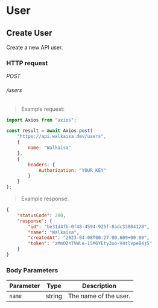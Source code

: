 # User

## Create User

Create a new API user.

### HTTP request

<div class="api-endpoint">
	<div class="endpoint-data">
		<i class="label label-post">POST</i>
		<h6>/users</h6>
	</div>
</div>

> Example request:

```javascript
import Axios from "axios";

const result = await Axios.post(
    "https://api.walkaisa.dev/users",
    {
        name: "Walkaisa"
    },
    {
        headers: {
            Authorization: "YOUR_KEY"
        }
    }
);
```

> Example response:

```json
{
    "statusCode": 200,
    "response": {
        "id": "be31d4fb-0f48-4594-925f-8adc33804128",
        "name": "Walkaisa",
        "createdAt": "2023-04-08T00:27:00.609+00:00",
        "token": "zMmO2hTVWLe-15M6YEty3uo-V4tlvpeB4jS"
    }
}
```

### Body Parameters

| Parameter | Type   | Description           |
| --------- | ------ | --------------------- |
| `name`    | string | The name of the user. |
